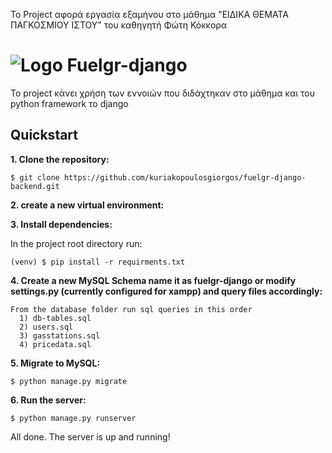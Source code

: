Το Project αφορά εργασία εξαμήνου στο μάθημα "ΕΙΔΙΚΑ ΘΕΜΑΤΑ ΠΑΓΚΟΣΜΙΟΥ ΙΣΤΟΥ" του καθηγητή Φώτη Κόκκορα


# ![Logo](https://fuelgr.gr/web/img/app_logo/fuelGR-map.png) Fuelgr-django


Το project κάνει χρήση των εννοιών που διδάχτηκαν στο μάθημα και του python framework το django

## Quickstart

**1. Clone the repository:**

```
$ git clone https://github.com/kuriakopoulosgiorgos/fuelgr-django-backend.git
```

**2. create a new virtual environment:**

**3. Install dependencies:**

In the project root directory run:

```
(venv) $ pip install -r requirments.txt
```

**4. Create a new MySQL Schema name it as fuelgr-django or modify settings.py (currently configured for xampp) and query files accordingly:**

```
From the database folder run sql queries in this order
  1) db-tables.sql
  2) users.sql
  3) gasstations.sql
  4) pricedata.sql
```

**5. Migrate to MySQL:**

```
$ python manage.py migrate
```

**6. Run the server:**

```
$ python manage.py runserver
```


All done. The server is up and running!
